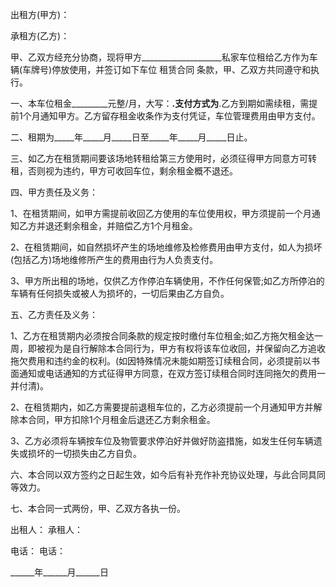 
 


出租方(甲方)：


承租方(乙方)：


甲、乙双方经充分协商，现将甲方____________________私家车位租给乙方作为车辆(车牌号)停放使用，并签订如下车位
租赁合同
条款，甲、乙双方共同遵守和执行。


一、本车位租金_________元整/月，大写：____________________.支付方式为____________________.乙方到期如需续租，需提前1个月通知甲方。乙方留存租金收条作为支付凭证，车位管理费用由甲方支付。


二、租期为_____年_____月_____日至_____年_____月_____日止。


三、如乙方在租赁期间要该场地转租给第三方使用时，必须征得甲方同意方可转租，否则视为违约，甲方可收回车位，剩余租金概不退还。


四、甲方责任及义务：


1、在租赁期间，如甲方需提前收回乙方使用的车位使用权，甲方须提前一个月通知乙方并退还剩余租金，并赔偿乙方1个月租金。


2、在租赁期间，如自然损坏产生的场地维修及检修费用由甲方支付，如人为损坏(包括乙方)场地维修所产生的费用由行为人负责支付。


3、甲方所出租的场地，仅供乙方作停泊车辆使用，不作任何保管;如乙方所停泊的车辆有任何损失或被人为损坏的，一切后果由乙方自负。


五、乙方责任及义务：


1、乙方在租赁期内必须按合同条款的规定按时缴付车位租金;如乙方拖欠租金达一周，即被视为是自行解除本合同行为，甲方有权将该车位收回，并保留向乙方追收拖欠费用和违约金的权利。(如因特殊情况未能如期签订续租合同，必须提前以书面通知或电话通知的方式征得甲方同意，在双方签订续租合同时连同拖欠的费用一并付清)。


2、在租赁期内，如乙方需要提前退租车位的，乙方必须提前一个月通知甲方并解除本合同，甲方扣除1个月租金后退还乙方剩余租金。


3、乙方必须将车辆按车位及物管要求停泊好并做好防盗措施，如发生任何车辆遗失或损坏的一切损失由乙方自负。


六、本合同以双方签约之日起生效，如今后有补充作补充协议处理，与此合同具同等效力。


七、本合同一式两份，甲、乙双方各执一份。


出租人： 承租人：


电话： 电话：


______年______月______日
 


 

 
 
 
 
 
  


  
 

  


  


  
 
 
 
 

